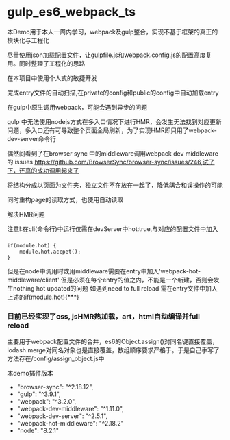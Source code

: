 # gulp_es6_webpack_ts
本Demo用于本人一周内学习，webpack及gulp整合，实现不基于框架的真正的模块化与工程化

尽量使用json加载配置文件，让gulpfile.js和webpack.config.js的配置高度复用。同时整理了工程化的思路

在本项目中使用个人式的敏捷开发

完成entry文件的自动扫描,在private的config和public的config中自动加载entry

在gulp中原生调用webpack，可能会遇到异步的问题

gulp 中无法使用nodejs方式在多入口情况下进行HMR，会发生无法找到对应更新问题，多入口还有可导致整个页面全局刷新，为了实现HMR即只用了webpack-dev-server命令行

偶然间看到了在browser sync 中的middleware调用webpack dev middleware 的 issues https://github.com/BrowserSync/browser-sync/issues/246,试了下，还真的成功调用起来了

将结构分成以页面为文件夹，独立文件不在放在一起了，降低耦合和误操作的可能

同时重构page的读取方式，也使用自动读取

解决HMR问题

注意!:在cli(命令行)中运行仅需在devServer中hot:true,与对应的配置文件中加入
#####
    if(module.hot) {
        module.hot.accpet();
    }
但是在node中调用时或用middleware需要在entry中加入'webpack-hot-middleware/client'
但是必须在每个entry的值之内，不能是一个新建，否则会发生nothing hot updated的问题
如遇到need to full reload 需在entry文件中加入上述的if(module.hot){***}

### 目前已经实现了css, jsHMR热加载，art，html自动编译并full reload

主要用于webpack配置文件的合并，es6的Object.assign()对同名键直接覆盖，lodash.merge对同名对象也是直接覆盖，数组顺序要求严格于。于是自己手写了方法存在/config/assign_object.js中


本demo插件版本
-    "browser-sync": "^2.18.12",
-    "gulp": "^3.9.1",
-    "webpack": "^3.2.0",
-    "webpack-dev-middleware": "^1.11.0",
-    "webpack-dev-server": "^2.5.1",
-    "webpack-hot-middleware": "^2.18.2"
-    "node": "8.2.1"
